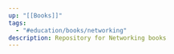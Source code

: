 ```yaml
---
up: "[[Books]]"
tags:
  - "#education/books/networking"
description: Repository for Networking books
---
```

